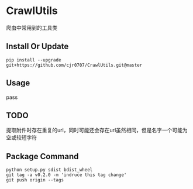 # CrawlUtils
爬虫中常用到的工具类

## Install Or Update

`pip install --upgrade git+https://github.com/cjr0707/CrawlUtils.git@master`

## Usage
pass

## TODO
提取附件时存在重复的url，同时可能还会存在url虽然相同，但是名字一个可能为空或较短字符

## Package Command

```
python setup.py sdist bdist_wheel
git tag -a v0.2.0 -m 'indruce this tag change'
git push origin --tags
```